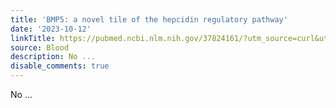 ```yaml
---
title: 'BMP5: a novel tile of the hepcidin regulatory pathway'
date: '2023-10-12'
linkTitle: https://pubmed.ncbi.nlm.nih.gov/37824161/?utm_source=curl&utm_medium=rss&utm_campaign=journals&utm_content=7603509&fc=None&ff=20231013180730&v=2.17.9.post6+86293ac
source: Blood
description: No ...
disable_comments: true
---
```

No ...